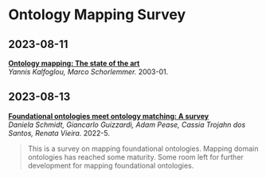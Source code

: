 # Ontology Mapping Survey

## 2023-08-11
[**Ontology mapping: The state of the art**](https://doi.org/10.1017/S0269888903000651)  
*Yannis Kalfoglou, Marco Schorlemmer.* 2003-01.


## 2023-08-13  
[**Foundational ontologies meet ontology matching: A survey**](https://content.iospress.com/articles/semantic-web/sw210447)  
*Daniela Schmidt, Giancarlo Guizzardi, Adam Pease, Cassia Trojahn dos Santos, Renata Vieira.* 2022-5.  
> This is a survey on mapping foundational ontologies. Mapping domain ontologies has reached some maturity. Some room left for further development for mapping foundational ontologies. 
